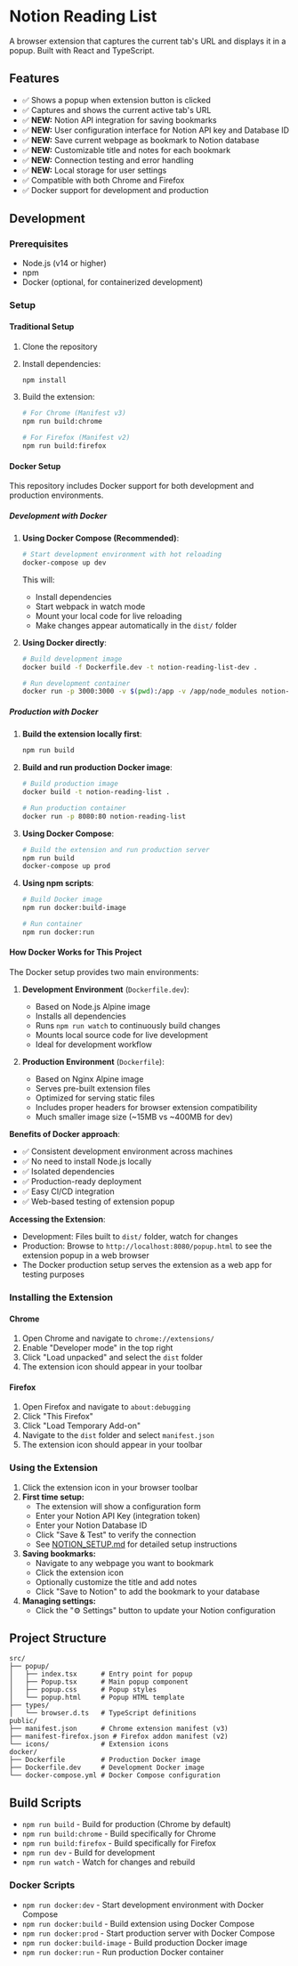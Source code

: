 # Notion Reading List

A browser extension that captures the current tab's URL and displays it in a popup. Built with React and TypeScript.

## Features

- ✅ Shows a popup when extension button is clicked
- ✅ Captures and shows the current active tab's URL
- ✅ **NEW:** Notion API integration for saving bookmarks
- ✅ **NEW:** User configuration interface for Notion API key and Database ID
- ✅ **NEW:** Save current webpage as bookmark to Notion database
- ✅ **NEW:** Customizable title and notes for each bookmark
- ✅ **NEW:** Connection testing and error handling
- ✅ **NEW:** Local storage for user settings
- ✅ Compatible with both Chrome and Firefox
- ✅ Docker support for development and production

## Development

### Prerequisites

- Node.js (v14 or higher)
- npm
- Docker (optional, for containerized development)

### Setup

#### Traditional Setup

1. Clone the repository
2. Install dependencies:
   ```bash
   npm install
   ```

3. Build the extension:
   ```bash
   # For Chrome (Manifest v3)
   npm run build:chrome
   
   # For Firefox (Manifest v2)
   npm run build:firefox
   ```

#### Docker Setup

This repository includes Docker support for both development and production environments.

##### Development with Docker

1. **Using Docker Compose (Recommended)**:
   ```bash
   # Start development environment with hot reloading
   docker-compose up dev
   ```
   This will:
   - Install dependencies
   - Start webpack in watch mode
   - Mount your local code for live reloading
   - Make changes appear automatically in the `dist/` folder

2. **Using Docker directly**:
   ```bash
   # Build development image
   docker build -f Dockerfile.dev -t notion-reading-list-dev .
   
   # Run development container
   docker run -p 3000:3000 -v $(pwd):/app -v /app/node_modules notion-reading-list-dev
   ```

##### Production with Docker

1. **Build the extension locally first**:
   ```bash
   npm run build
   ```

2. **Build and run production Docker image**:
   ```bash
   # Build production image
   docker build -t notion-reading-list .
   
   # Run production container
   docker run -p 8080:80 notion-reading-list
   ```

3. **Using Docker Compose**:
   ```bash
   # Build the extension and run production server
   npm run build
   docker-compose up prod
   ```

4. **Using npm scripts**:
   ```bash
   # Build Docker image
   npm run docker:build-image
   
   # Run container
   npm run docker:run
   ```

#### How Docker Works for This Project

The Docker setup provides two main environments:

1. **Development Environment** (`Dockerfile.dev`):
   - Based on Node.js Alpine image
   - Installs all dependencies
   - Runs `npm run watch` to continuously build changes
   - Mounts local source code for live development
   - Ideal for development workflow

2. **Production Environment** (`Dockerfile`):
   - Based on Nginx Alpine image
   - Serves pre-built extension files
   - Optimized for serving static files
   - Includes proper headers for browser extension compatibility
   - Much smaller image size (~15MB vs ~400MB for dev)

**Benefits of Docker approach**:
- ✅ Consistent development environment across machines
- ✅ No need to install Node.js locally
- ✅ Isolated dependencies
- ✅ Production-ready deployment
- ✅ Easy CI/CD integration
- ✅ Web-based testing of extension popup

**Accessing the Extension**:
- Development: Files built to `dist/` folder, watch for changes
- Production: Browse to `http://localhost:8080/popup.html` to see the extension popup in a web browser
- The Docker production setup serves the extension as a web app for testing purposes

### Installing the Extension

#### Chrome

1. Open Chrome and navigate to `chrome://extensions/`
2. Enable "Developer mode" in the top right
3. Click "Load unpacked" and select the `dist` folder
4. The extension icon should appear in your toolbar

#### Firefox

1. Open Firefox and navigate to `about:debugging`
2. Click "This Firefox"
3. Click "Load Temporary Add-on"
4. Navigate to the `dist` folder and select `manifest.json`
5. The extension icon should appear in your toolbar

### Using the Extension

1. Click the extension icon in your browser toolbar
2. **First time setup:**
   - The extension will show a configuration form
   - Enter your Notion API Key (integration token)
   - Enter your Notion Database ID
   - Click "Save & Test" to verify the connection
   - See [NOTION_SETUP.md](./NOTION_SETUP.md) for detailed setup instructions
3. **Saving bookmarks:**
   - Navigate to any webpage you want to bookmark
   - Click the extension icon
   - Optionally customize the title and add notes
   - Click "Save to Notion" to add the bookmark to your database
4. **Managing settings:**
   - Click the "⚙️ Settings" button to update your Notion configuration

## Project Structure

```
src/
├── popup/
│   ├── index.tsx      # Entry point for popup
│   ├── Popup.tsx      # Main popup component
│   ├── popup.css      # Popup styles
│   └── popup.html     # Popup HTML template
├── types/
│   └── browser.d.ts   # TypeScript definitions
public/
├── manifest.json      # Chrome extension manifest (v3)
├── manifest-firefox.json # Firefox addon manifest (v2)
└── icons/             # Extension icons
docker/
├── Dockerfile         # Production Docker image
├── Dockerfile.dev     # Development Docker image
└── docker-compose.yml # Docker Compose configuration
```

## Build Scripts

- `npm run build` - Build for production (Chrome by default)
- `npm run build:chrome` - Build specifically for Chrome
- `npm run build:firefox` - Build specifically for Firefox
- `npm run dev` - Build for development
- `npm run watch` - Watch for changes and rebuild

### Docker Scripts

- `npm run docker:dev` - Start development environment with Docker Compose
- `npm run docker:build` - Build extension using Docker Compose
- `npm run docker:prod` - Start production server with Docker Compose
- `npm run docker:build-image` - Build production Docker image
- `npm run docker:run` - Run production Docker container